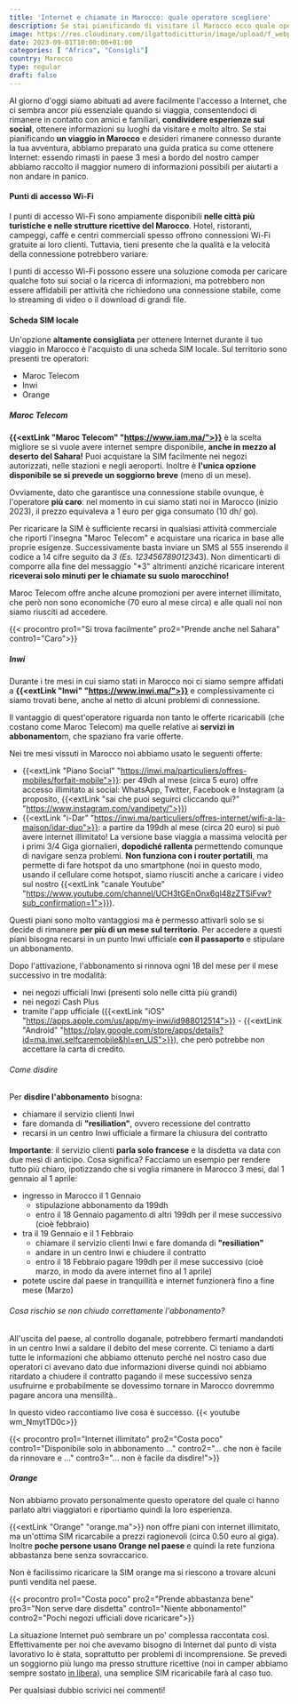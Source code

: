 ```yaml
---
title: 'Internet e chiamate in Marocco: quale operatore scegliere'
description: Se stai pianificando di visitare il Marocco ecco quale operatore scegliere per spendere meno!
image: https://res.cloudinary.com/ilgattodicitturin/image/upload/f_webp,q_auto:good,w_800,c_scale,dpr_auto/v1689177365/Articoli/Marocco/marocco-internet_ekw4wn.png
date: 2023-09-01T10:00:00+01:00
categories: [ "Africa", "Consigli"]
country: Marocco
type: regular
draft: false
---
```


Al giorno d'oggi siamo abituati ad avere facilmente l'accesso a Internet, che ci sembra ancor più essenziale quando si viaggia, consentendoci di rimanere in contatto con amici e familiari, **condividere esperienze sui social**, ottenere informazioni su luoghi da visitare e molto altro. 
Se stai pianificando **un viaggio in Marocco** e desideri rimanere connesso durante la tua avventura, abbiamo preparato una guida pratica su come ottenere Internet: essendo rimasti in paese 3 mesi a bordo del nostro camper abbiamo raccolto il maggior numero di informazioni possibili per aiutarti a non andare in panico.  

#### Punti di accesso Wi-Fi
I punti di accesso Wi-Fi sono ampiamente disponibili **nelle città più turistiche e nelle strutture ricettive del Marocco**. Hotel, ristoranti, campeggi, caffè e centri commerciali spesso offrono connessioni Wi-Fi gratuite ai loro clienti. 
Tuttavia, tieni presente che la qualità e la velocità della connessione potrebbero variare. 

I punti di accesso Wi-Fi possono essere una soluzione comoda per caricare qualche foto sui social o la ricerca di informazioni, ma potrebbero non essere affidabili per attività che richiedono una connessione stabile, come lo streaming di video o il download di grandi file.

#### Scheda SIM locale
Un'opzione **altamente consigliata** per ottenere Internet durante il tuo viaggio in Marocco è l'acquisto di una scheda SIM locale. Sul territorio sono presenti tre operatori:
- Maroc Telecom
- Inwi
- Orange

##### Maroc Telecom 
**{{<extLink "Maroc Telecom" "https://www.iam.ma/">}}** è la scelta migliore se si vuole avere internet sempre disponibile, **anche in mezzo al deserto del Sahara!**
Puoi acquistare la SIM facilmente nei negozi autorizzati, nelle stazioni e negli aeroporti. 
Inoltre è **l'unica opzione disponibile se si prevede un soggiorno breve** (meno di un mese).

Ovviamente, dato che garantisce una connessione stabile ovunque, è l'operatore **più caro**: nel momento in cui siamo stati noi in Marocco (inizio 2023), il prezzo equivaleva a 1 euro per giga consumato (10 dh/ go).

Per ricaricare la SIM è sufficiente recarsi in qualsiasi attività commerciale che riporti l'insegna "Maroc Telecom" e acquistare una ricarica in base alle proprie esigenze. 
Successivamente basta inviare un SMS al 555 inserendo il codice a 14 cifre seguito da *3 (Es. 12345678901234*3). 
Non dimenticarti di comporre alla fine del messaggio "*3" altrimenti anziché ricaricare interent **riceverai solo minuti per le chiamate su suolo marocchino!**

Maroc Telecom offre anche alcune promozioni per avere internet illimitato, che però non sono economiche (70 euro al mese circa) e alle quali noi non siamo riusciti ad accedere.

{{< procontro pro1="Si trova facilmente" pro2="Prende anche nel Sahara" contro1="Caro">}}

##### Inwi
Durante i tre mesi in cui siamo stati in Marocco noi ci siamo sempre affidati a **{{<extLink "Inwi" "https://www.inwi.ma/">}}** e complessivamente ci siamo trovati bene, anche al netto di alcuni problemi di connessione.

Il vantaggio di quest'operatore riguarda non tanto le offerte ricaricabili (che costano come Maroc Telecom) ma quelle relative ai **servizi in abbonamento**m, che spaziano fra varie offerte. 

Nei tre mesi vissuti in Marocco noi abbiamo usato le seguenti offerte:
- {{<extLink "Piano Social" "https://inwi.ma/particuliers/offres-mobiles/forfait-mobile">}}: per 49dh al mese (circa 5 euro) offre accesso illimitato ai social: WhatsApp, Twitter, Facebook e Instagram (a proposito, {{<extLink "sai che puoi seguirci cliccando qui?" "https://www.instagram.com/vandipety/">}})
- {{<extLink "i-Dar" "https://inwi.ma/particuliers/offres-internet/wifi-a-la-maison/idar-duo">}}: a partire da 199dh al mese (circa 20 euro) si può avere internet illimitato! La versione base viaggia a massima velocità per i primi 3/4 Giga giornalieri, **dopodiché rallenta** permettendo comunque di navigare senza problemi. **Non funziona con i router portatili**, ma permette di fare hotspot da uno smartphone (noi in questo modo, usando il cellulare come hotspot, siamo riusciti anche a caricare i video sul nostro {{<extLink "canale Youtube" "https://www.youtube.com/channel/UCH3tGEnOnx6ql48zZTSiFvw?sub_confirmation=1">}}).

Questi piani sono molto vantaggiosi ma è permesso attivarli solo se si decide di rimanere **per più di un mese sul territorio**. 
Per accedere a questi piani bisogna recarsi in un punto Inwi ufficiale **con il passaporto** e stipulare un abbonamento.

Dopo l'attivazione, l'abbonamento si rinnova ogni 18 del mese per il mese successivo in tre modalità:
- nei negozi ufficiali Inwi (presenti solo nelle città più grandi)
- nei negozi Cash Plus
- tramite l'app ufficiale ({{<extLink "iOS" "https://apps.apple.com/us/app/my-inwi/id988012514">}} - {{<extLink "Android" "https://play.google.com/store/apps/details?id=ma.inwi.selfcaremobile&hl=en_US">}}), che però potrebbe non accettare la carta di credito.

###### Come disdire
Per **disdire l'abbonamento** bisogna:
- chiamare il servizio clienti Inwi 
- fare domanda di **"resiliation"**, ovvero recessione del contratto
- recarsi in un centro Inwi ufficiale a firmare la chiusura del contratto

**Importante**: il servizio clienti **parla solo francese** e la disdetta va data con due mesi di anticipo.
Cosa significa? Facciamo un esempio per rendere tutto più chiaro, ipotizzando che si voglia rimanere in Marocco 3 mesi, dal 1 gennaio al 1 aprile:

- ingresso in Marocco il 1 Gennaio 
  - stipulazione abbonamento da 199dh
  - entro il 18 Gennaio pagamento di altri 199dh per il mese successivo (cioè febbraio)
- tra il 19 Gennaio e il 1 Febbraio
  - chiamare il servizio clienti Inwi e fare domanda di **"resiliation"**
  - andare in un centro Inwi e chiudere il contratto
  - entro il 18 Febbraio pagare 199dh per il mese successivo (cioè marzo, in modo da avere internet fino al 1 aprile)
- potete uscire dal paese in tranquillità e internet funzionerà fino a fine mese (Marzo)

###### Cosa rischio se non chiudo correttamente l'abbonamento?

All'uscita del paese, al controllo doganale, potrebbero fermarti mandandoti in un centro Inwi a saldare il debito del mese corrente. 
Ci teniamo a darti tutte le informazioni che abbiamo ottenuto perché nel nostro caso due operatori ci avevano dato due informazioni diverse quindi noi abbiamo ritardato a chiudere il contratto pagando il mese successivo senza usufruirne e probabilmente se dovessimo tornare in Marocco dovremmo pagare ancora una mensilità..

In questo video raccontiamo live cosa è successo.
{{< youtube wm_NmytTD0c>}}

{{< procontro pro1="Internet illimitato" pro2="Costa poco" contro1="Disponibile solo in abbonamento ..." contro2="... che non è facile da rinnovare e ..." contro3="... non è facile da disdire!">}}
 
##### Orange
Non abbiamo provato personalmente questo operatore del quale ci hanno parlato altri viaggiatori e riportiamo quindi la loro esperienza.

{{<extLink "Orange" "orange.ma">}} non offre piani con internet illimitato, ma un'ottima SIM ricarcabile a prezzi ragionevoli (circa 0.50 euro al giga). Inoltre **poche persone usano Orange nel paese** e quindi la rete funziona abbastanza bene senza sovraccarico.

Non è facilissimo ricaricare la SIM orange ma si riescono a trovare alcuni punti vendita nel paese.

{{< procontro pro1="Costa poco" pro2="Prende abbastanza bene" pro3="Non serve dare disdetta" contro1="Niente abbonamento!" contro2="Pochi negozi ufficiali dove ricaricare">}}

La situazione Internet può sembrare un po' complessa raccontata così. Effettivamente per noi che avevamo bisogno di Internet dal punto di vista lavorativo lo è stata, soprattutto per problemi di incomprensione.
Se prevedi un soggiorno più lungo ma presso strutture ricettive (noi in camper abbiamo sempre sostato [in libera](/blog/5-spot-in-marocco)), una semplice SIM ricaricabile farà al caso tuo.

Per qualsiasi dubbio scrivici nei commenti!